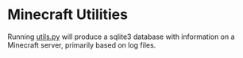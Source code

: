 # Minecraft Utilities

Running [utils.py](utils.py) will produce a sqlite3 database with information on a Minecraft server, primarily based on log files.


